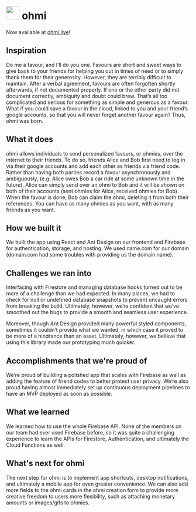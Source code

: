 # <img src="https://ohmi.live/logo400.png" width="auto" height="36em" /> ohmi

Now available at [ohmi.live](https://ohmi.live)!

## Inspiration
Do me a favour, and I’ll do you one. Favours are short and sweet ways to give back to your friends for helping you out in times of need or to simply thank them for their generosity. However, they are terribly difficult to maintain. After a verbal agreement, favours are often forgotten shortly afterwards, if not documented properly. If one or the other party did not document correctly, ambiguity and doubt could brew. That’s all too complicated and serious for something as simple and generous as a favour. What if you could save a favour in the cloud, linked to you and your friend’s google accounts, so that you will never forget another favour again? Thus, ohmi was born.

## What it does
ohmi allows individuals to send personalized favours, or ohmies, over the internet to their friends. To do so, friends Alice and Bob first need to log in via their google accounts and add each other as friends via friend code. Rather than having both parties record a favour asynchronously and ambiguously, (e.g: Alice owes Bob a car ride at some unknown time in the future), Alice can simply send over an ohmi to Bob and it will be shown on both of their accounts (sent ohmies for Alice, received ohmies for Bob). When the favour is done, Bob can claim the ohmi, deleting it from both their references. You can have as many ohmies as you want, with as many friends as you want.

## How we built it
We built the app using React and Ant Design on our frontend and Firebase for authentication, storage, and hosting. We used name.com for our domain (domain.com had some troubles with providing us the domain name).

## Challenges we ran into
Interfacing with Firestore and managing database hooks turned out to be more of a challenge than we had expected. In many places, we had to check for null or undefined database snapshots to prevent uncaught errors from breaking the build. Ultimately, however, we’re confident that we’ve smoothed out the bugs to provide a smooth and seamless user experience.

Moreover, though Ant Design provided many powerful styled components, sometimes it couldn’t provide what we wanted, in which case it proved to be more of a hindrance than an asset. Ultimately, however, we believe that using this library made our prototyping much quicker.

## Accomplishments that we're proud of
We’re proud of building a polished app that scales with Firebase as well as adding the feature of friend codes to better protect user privacy. We’re also proud having almost immediately set up continuous deployment pipelines to have an MVP deployed as soon as possible.

## What we learned
We learned how to use the whole Firebase API. None of the members on our team had ever used Firebase before, so it was quite a challenging experience to learn the APIs for Firestore, Authentication, and ultimately the Cloud Functions as well.


## What's next for ohmi
The next step for ohmi is to implement app shortcuts, desktop notifications, and ultimately a mobile app for even greater convenience. We can also add more fields to the ohmi cards in the ohmi creation form to provide more creative freedom to users more flexibility, such as attaching monetary amounts or images/gifs to ohmies.
